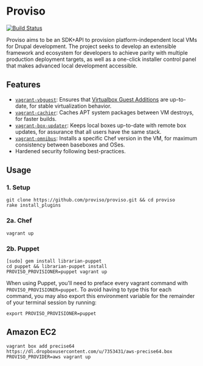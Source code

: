 # Proviso
[![Build
Status](https://travis-ci.org/proviso/proviso.png)](https://travis-ci.org/proviso/proviso)

Proviso aims to be an SDK+API to provision platform-independent local
VMs for Drupal development. The project seeks to develop an extensible
framework and ecosystem for developers to achieve parity with multiple
production deployment targets, as well as a one-click installer control
panel that makes advanced local development accessible.

Features
--------

- [`vagrant-vbguest`][plugin-vbguest]: Ensures that [Virtualbox Guest
Additions][vbox-guest-additions] are up-to-date, for stable
virtualization behavior.
- [`vagrant-cachier`][plugin-cachier]: Caches APT system packages
between VM destroys, for faster builds.
- [`vagrant-box-updater`][plugin-box-updater]: Keeps local boxes up-to-date with remote box
updates, for assurance that all users have the same stack.
- [`vagrant-omnibus`][plugin-omnibus]: Installs a specific Chef version in the VM,
for maximum consistency between baseboxes and OSes.
- Hardened security following best-practices.

Usage
-----

### 1. Setup

    git clone https://github.com/proviso/proviso.git && cd proviso
    rake install_plugins

### 2a. Chef

    vagrant up

### 2b. Puppet

    [sudo] gem install librarian-puppet
    cd puppet && librarian-puppet install
    PROVISO_PROVISIONER=puppet vagrant up

When using Puppet, you'll need to preface every vagrant command with
`PROVISO_PROVISIONER=puppet`. To avoid having to type this for each
command, you may also export this environment variable for the remainder
of your terminal session by running:

    export PROVISO_PROVISIONER=puppet

## Amazon EC2

    vagrant box add precise64 https://dl.dropboxusercontent.com/u/7353431/aws-precise64.box
    PROVISO_PROVIDER=aws vagrant up

<!-- Links -->
   [vbox-guest-additions]: http://www.virtualbox.org/manual/ch04.html
   [plugin-box-updater]:   https://github.com/spil-ruslan/vagrant-box-updater#readme
   [plugin-cachier]:       https://github.com/fgrehm/vagrant-cachier#readme
   [plugin-omnibus]:       https://github.com/schisamo/vagrant-omnibus#readme
   [plugin-vbguest]:       https://github.com/dotless-de/vagrant-vbguest#readme
